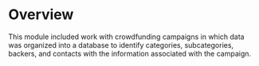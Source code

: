 # Overview
This module included work with crowdfunding campaigns in which data was organized into a database to identify categories, subcategories, backers, and contacts with the information associated with the campaign. 
